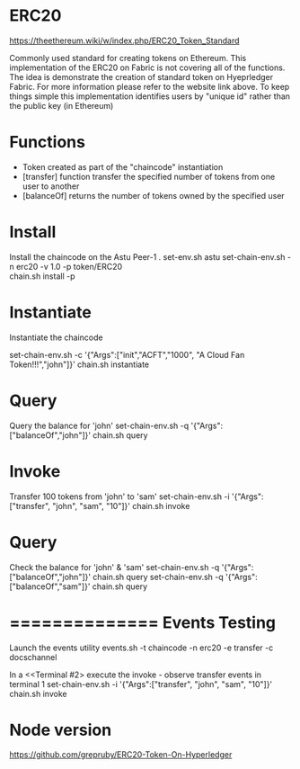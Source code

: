 ERC20 
=====
https://theethereum.wiki/w/index.php/ERC20_Token_Standard

Commonly used standard for creating tokens on Ethereum. This implementation of the ERC20 on Fabric is not covering all of the functions. The idea is demonstrate the creation of standard token on Hyeprledger Fabric. For more information please refer to the website link above. To keep things simple this implementation identifies users by "unique id" rather than the public key (in Ethereum)

Functions
=========
- Token created as part of the "chaincode" instantiation
- [transfer]    function transfer the specified number of tokens from one user to another
- [balanceOf]   returns the number of tokens owned by the specified user

Install
=======
Install the chaincode on the Astu Peer-1
  .    set-env.sh    astu
  set-chain-env.sh       -n erc20  -v 1.0   -p  token/ERC20   
  chain.sh install -p

Instantiate
===========
Instantiate the chaincode

 set-chain-env.sh        -c   '{"Args":["init","ACFT","1000", "A Cloud Fan Token!!!","john"]}'
 chain.sh  instantiate

Query
=====
Query the balance for 'john'
 set-chain-env.sh         -q   '{"Args":["balanceOf","john"]}'
 chain.sh query

Invoke
======
Transfer 100 tokens from 'john' to 'sam'
  set-chain-env.sh         -i   '{"Args":["transfer", "john", "sam", "10"]}'
  chain.sh  invoke

Query
=====
Check the balance for 'john' & 'sam'
 set-chain-env.sh         -q   '{"Args":["balanceOf","john"]}'
 chain.sh query
 set-chain-env.sh         -q   '{"Args":["balanceOf","sam"]}'
 chain.sh query

==============
Events Testing
==============
Launch the events utility
 events.sh -t chaincode -n erc20 -e transfer -c docschannel 

In a <<Terminal #2> execute the invoke - observe transfer events in terminal 1
  set-chain-env.sh         -i   '{"Args":["transfer", "john", "sam", "10"]}'
  chain.sh invoke


Node version
============
https://github.com/grepruby/ERC20-Token-On-Hyperledger
